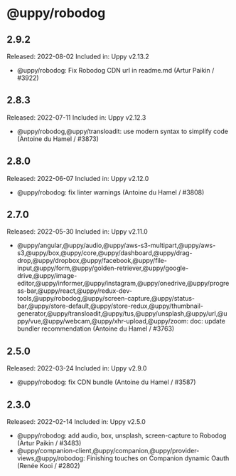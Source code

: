 # @uppy/robodog

## 2.9.2

Released: 2022-08-02
Included in: Uppy v2.13.2

- @uppy/robodog: Fix Robodog CDN url in readme.md (Artur Paikin / #3922)

## 2.8.3

Released: 2022-07-11
Included in: Uppy v2.12.3

- @uppy/robodog,@uppy/transloadit: use modern syntax to simplify code (Antoine du Hamel / #3873)

## 2.8.0

Released: 2022-06-07
Included in: Uppy v2.12.0

- @uppy/robodog: fix linter warnings (Antoine du Hamel / #3808)

## 2.7.0

Released: 2022-05-30
Included in: Uppy v2.11.0

- @uppy/angular,@uppy/audio,@uppy/aws-s3-multipart,@uppy/aws-s3,@uppy/box,@uppy/core,@uppy/dashboard,@uppy/drag-drop,@uppy/dropbox,@uppy/facebook,@uppy/file-input,@uppy/form,@uppy/golden-retriever,@uppy/google-drive,@uppy/image-editor,@uppy/informer,@uppy/instagram,@uppy/onedrive,@uppy/progress-bar,@uppy/react,@uppy/redux-dev-tools,@uppy/robodog,@uppy/screen-capture,@uppy/status-bar,@uppy/store-default,@uppy/store-redux,@uppy/thumbnail-generator,@uppy/transloadit,@uppy/tus,@uppy/unsplash,@uppy/url,@uppy/vue,@uppy/webcam,@uppy/xhr-upload,@uppy/zoom: doc: update bundler recommendation (Antoine du Hamel / #3763)

## 2.5.0

Released: 2022-03-24
Included in: Uppy v2.9.0

- @uppy/robodog: fix CDN bundle (Antoine du Hamel / #3587)

## 2.3.0

Released: 2022-02-14
Included in: Uppy v2.5.0

- @uppy/robodog: add audio, box, unsplash, screen-capture to Robodog (Artur Paikin / #3483)
- @uppy/companion-client,@uppy/companion,@uppy/provider-views,@uppy/robodog: Finishing touches on Companion dynamic Oauth (Renée Kooi / #2802)
